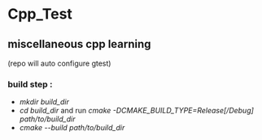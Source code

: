  Cpp_Test
 =========
## miscellaneous cpp learning
(repo will auto configure gtest)

### build step :
+ *mkdir build_dir*
+ *cd build_dir* and run *cmake -DCMAKE_BUILD_TYPE=Release[/Debug] path/to/build_dir*
+ *cmake --build path/to/build_dir*
